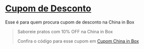 # [Cupom de Desconto](https://github.com/CupomDeDesconto/Promocoes/blob/main/README.md)
Esse é para quem procura cupom de desconto na China in Box 
<blockquote cite="https://asasdodesconto.com/mais-ofertas/saboreie-nossos-pratos-com-10-off-na-china-in-box-16662"><p>Saboreie pratos com 10% OFF na China in Box</p><footer>Confira o código para esse cupom em <a href="https://asasdodesconto.com/mais-ofertas/saboreie-nossos-pratos-com-10-off-na-china-in-box-16662">Cupom China in Box </a></footer></blockquote>